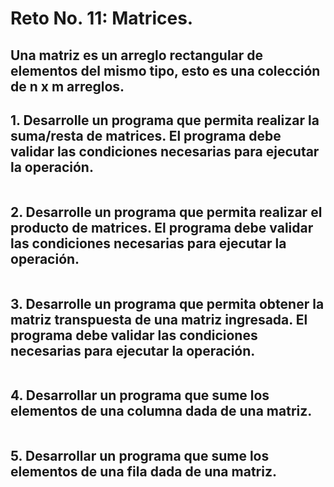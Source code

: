 # Reto No. 11: Matrices.

## Una matriz es un arreglo rectangular de elementos del mismo tipo, esto es una colección de n x m arreglos.

## 1. Desarrolle un programa que permita realizar la suma/resta de matrices. El programa debe validar las condiciones necesarias para ejecutar la operación.

```python

```


## 2. Desarrolle un programa que permita realizar el producto de matrices. El programa debe validar las condiciones necesarias para ejecutar la operación.

```python

```

## 3. Desarrolle un programa que permita obtener la matriz transpuesta de una matriz ingresada. El programa debe validar las condiciones necesarias para ejecutar la operación.

```python

```

## 4. Desarrollar un programa que sume los elementos de una columna dada de una matriz.

```python

```

## 5. Desarrollar un programa que sume los elementos de una fila dada de una matriz.

```python

```
